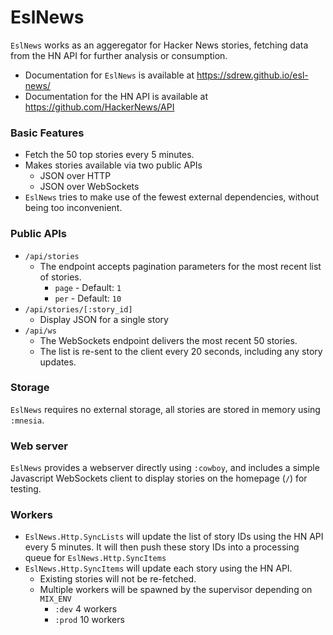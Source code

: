# EslNews

`EslNews` works as an aggeregator for Hacker News stories, fetching data from the HN API for further
  analysis or consumption.
  - Documentation for `EslNews` is available at https://sdrew.github.io/esl-news/
  - Documentation for the HN API is available at https://github.com/HackerNews/API

  ### Basic Features
  - Fetch the 50 top stories every 5 minutes.
  - Makes stories available via two public APIs
    - JSON over HTTP
    - JSON over WebSockets
  - `EslNews` tries to make use of the fewest external dependencies, without being too inconvenient.

  ### Public APIs
  - `/api/stories`
    - The endpoint accepts pagination parameters for the most recent list of stories.
      - `page` - Default: `1`
      - `per` - Default: `10`
  - `/api/stories/[:story_id]`
    - Display JSON for a single story
  - `/api/ws`
    - The WebSockets endpoint delivers the most recent 50 stories.
    - The list is re-sent to the client every 20 seconds, including any story updates.

  ### Storage
  `EslNews` requires no external storage, all stories are stored in memory using `:mnesia`.

  ### Web server
  `EslNews` provides a webserver directly using `:cowboy`, and includes a simple Javascript WebSockets client
  to display stories on the homepage (`/`) for testing.

  ### Workers
  - `EslNews.Http.SyncLists` will update the list of story IDs using the HN API every 5 minutes. It will then
  push these story IDs into a processing queue for `EslNews.Http.SyncItems`
  - `EslNews.Http.SyncItems` will update each story using the HN API.
    - Existing stories will not be re-fetched.
    - Multiple workers will be spawned by the supervisor depending on `MIX_ENV`
      - `:dev` 4 workers
      - `:prod` 10 workers
